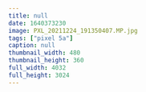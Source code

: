 ```yaml
---
title: null
date: 1640373230
image: PXL_20211224_191350407.MP.jpg
tags: ["pixel 5a"]
caption: null
thumbnail_width: 480
thumbnail_height: 360
full_width: 4032
full_height: 3024
---
```

